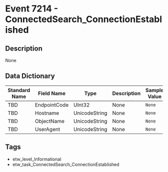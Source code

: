 # Event 7214 - ConnectedSearch_ConnectionEstablished

## Description
None

## Data Dictionary
|Standard Name|Field Name|Type|Description|Sample Value|
|---|---|---|---|---|
|TBD|EndpointCode|UInt32|None|`None`|
|TBD|Hostname|UnicodeString|None|`None`|
|TBD|ObjectName|UnicodeString|None|`None`|
|TBD|UserAgent|UnicodeString|None|`None`|

## Tags
* etw_level_Informational
* etw_task_ConnectedSearch_ConnectionEstablished